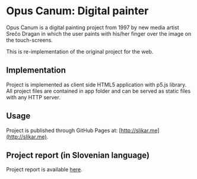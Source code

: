 # Opus Canum: Digital painter
Opus Canum is a digital painting project from 1997 by new media artist Srečo Dragan in which the user paints with his/her finger over the image on the touch-screens. 

This is re-implementation of the original project for the web. 

## Implementation
Project is implemented as client side HTML5 application with p5.js library. All project files are contained in app folder and can be served as static files with any HTTP server. 

## Usage
Project is published through GitHub Pages at: [http://slikar.me](http://slikar.me).

## Project report (in Slovenian language)
Project report is available [here](https://jank0s.github.io/digi-painter-report/projectReport-JanKos.pdf).